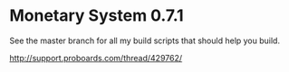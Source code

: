 Monetary System 0.7.1
=====================

See the master branch for all my build scripts that should help you build.

http://support.proboards.com/thread/429762/